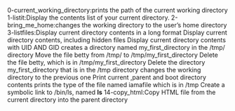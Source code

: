 0-current_working_directory:prints the path of the current working directory
1-listit:Display the contents list of your current directory.
2-bring_me_home:changes the working directory to the user’s home directory
3-listfiles:Display current directory contents in a long format
Display current directory contents, including hidden files
Display current directory contents with UID AND GID
creates a directory named my_first_directory in the /tmp/ directory
Move the file betty from /tmp/ to /tmp/my_first_directory
Delete the file betty, which is in /tmp/my_first_directory
Delete the directory my_first_directory that is in the /tmp directory
changes the working directory to the previous one
Print current ,parent and boot directory contents
prints the type of the file named iamafile which is in /tmp
Create a symbolic link to /bin/ls, named __ls__
14-copy_html:Copy HTML file from the current directory into the parent directory
